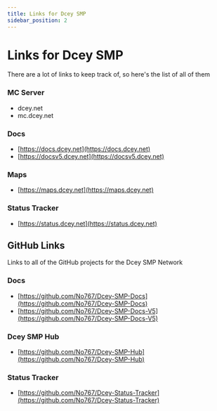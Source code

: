 ```yaml
---
title: Links for Dcey SMP
sidebar_position: 2
---
```


# Links for Dcey SMP

There are a lot of links to keep track of, so here's the list of all of them

### MC Server

- dcey.net
- mc.dcey.net

### Docs

- [https://docs.dcey.net](https://docs.dcey.net)
- [https://docsv5.dcey.net](https://docsv5.dcey.net)

### Maps

- [https://maps.dcey.net](https://maps.dcey.net)

### Status Tracker

- [https://status.dcey.net](https://status.dcey.net)

## GitHub Links

Links to all of the GitHub projects for the Dcey SMP Network

### Docs

- [https://github.com/No767/Dcey-SMP-Docs](https://github.com/No767/Dcey-SMP-Docs)
- [https://github.com/No767/Dcey-SMP-Docs-V5](https://github.com/No767/Dcey-SMP-Docs-V5)

### Dcey SMP Hub

- [https://github.com/No767/Dcey-SMP-Hub](https://github.com/No767/Dcey-SMP-Hub)

### Status Tracker

- [https://github.com/No767/Dcey-Status-Tracker](https://github.com/No767/Dcey-Status-Tracker)
